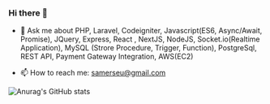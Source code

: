 ### Hi there 👋
- 💬 Ask me about PHP, Laravel, Codeigniter, Javascript(ES6, Async/Await, Promise), JQuery, Express, React , NextJS, NodeJS, Socket.io(Realtime Application),   MySQL (Strore Procedure, Trigger, Function), PostgreSql, REST API, Payment Gateway Integration, AWS(EC2)

- 📫 How to reach me: samerseu@gmail.com
 
![Anurag's GitHub stats](https://github-readme-stats.vercel.app/api?username=SarkerSarker09&show_icons=true&theme=radical)
